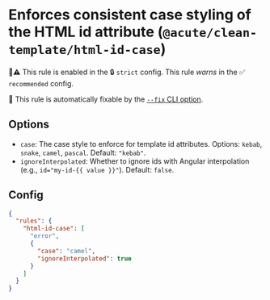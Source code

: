 # Enforces consistent case styling of the HTML id attribute (`@acute/clean-template/html-id-case`)

💼⚠️ This rule is enabled in the 🔒 `strict` config. This rule _warns_ in the ✅ `recommended` config.

🔧 This rule is automatically fixable by the [`--fix` CLI option](https://eslint.org/docs/latest/user-guide/command-line-interface#--fix).

<!-- end auto-generated rule header -->

## Options

- `case`: The case style to enforce for template id attributes. Options: `kebab`, `snake`, `camel`, `pascal`. Default: `"kebab"`.
- `ignoreInterpolated`: Whether to ignore ids with Angular interpolation (e.g., `id="my-id-{{ value }}"`). Default: `false`.

## Config

```json
{
  "rules": {
    "html-id-case": [
      "error",
      {
        "case": "camel",
        "ignoreInterpolated": true
      }
    ]
  }
}
```
